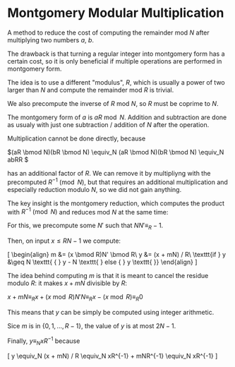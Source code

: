 # Montgomery Modular Multiplication

A method to reduce the cost of computing the remainder mod $N$ after multiplying two numbers $a$, $b$.

The drawback is that turning a regular integer into montgomery form has a certain cost, so it is only beneficial if multiple operations are performed in montgomery form.

The idea is to use a different "modulus", $R$, which is usually a power of two larger than $N$ and compute the remainder mod $R$ is trivial.

We also precompute the inverse of $R$ mod $N$, so $R$ must be coprime to $N$.

The montgomery form of $a$ is $aR \bmod N$. Addition and subtraction are done as usualy with just one subtraction / addition of $N$ after the operation.

Multiplication cannot be done directly, because

$(aR \bmod N)(bR \bmod N) \equiv_N (aR \bmod N)(bR \bmod N) \equiv_N abRR $

has an additional factor of $R$. We can remove it by multipliyng with the precomputed $R^{-1} \pmod N$, but that requires an additional multiplication and especially reduction modulo $N$, so we did not gain anything.

The key insight is the montgomery reduction, which computes the product with $R^{-1} \pmod N$ and reduces mod $N$ at the same time:

For this, we precompute some $N'$ such that $NN' \equiv_{R} -1$.

Then, on input $x \leq RN - 1$ we compute:

\[
\begin{align}
    m &= (x \bmod R)N' \bmod R\\
    y &= (x + mN) / R\\
    \texttt{if } y &\geq N \texttt{ \{ } y - N \texttt{ \} else \{ } y \texttt{ \}}
\end{align}
\]

The idea behind computing $m$ is that it is meant to cancel the residue modulo $R$: it makes $x + mN$ divisible by $R$:

$x + mN \equiv_R x + (x \bmod R)N'N \equiv_R x - (x \bmod R) \equiv_R 0$

This means that $y$ can be simply be computed using integer arithmetic.

Sice $m$ is in $\{0,1,...,R-1\}$, the value of $y$ is at most $2N - 1$.

Finally, $y \equiv_N x R^{-1}$ because

\[
    y \equiv_N (x + mN) / R \equiv_N xR^{-1} + mNR^{-1} \equiv_N xR^{-1}
\]
